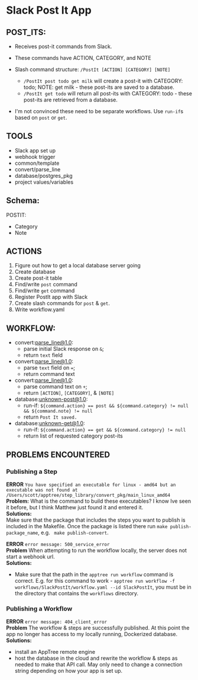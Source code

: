 # Slack Post It App

## POST_ITS:
* Receives post-it commands from Slack.
* These commands have ACTION, CATEGORY, and NOTE
* Slash command structure: `/PostIt [ACTION] [CATEGORY] [NOTE]`
    - `/PostIt post todo get milk` will create a post-it with CATEGORY: todo; NOTE: get milk - these post-its are saved to a database.
    - `/PostIt get todo` will return all post-its with CATEGORY: todo - these post-its are retrieved from a database.

* I'm not convinced these need to be separate workflows. Use `run-if`s based on `post` or `get`.

## TOOLS
* Slack app set up
* webhook trigger
* common/template
* convert/parse_line
* database/postgres_pkg
* project values/variables

## Schema:
POSTIT:  
- Category
- Note

## ACTIONS

1. Figure out how to get a local database server going
2. Create database
3. Create post-it table
4. Find/write `post` command
5. Find/write `get` command
6. Register PostIt app with Slack
7. Create slash commands for `post` & `get`.
8. Write workflow.yaml

    
## WORKFLOW:
- convert:parse_line@1.0: 
    * parse initial Slack response on `&`; 
    * return `text` field
- convert:parse_line@1.0: 
    * parse `text` field on `=`; 
    * return command text
- convert:parse_line@1.0: 
    * parse command text on `+`; 
    * return `[ACTION]`, `[CATEGORY]`, & `[NOTE]`
- database:unknown-post@1.0:
    * run-if: `${command.action} == post && ${command.category} != null && ${command.note} != null`
    * return `Post It saved.`
- database:unknown-get@1.0:
    * run-if: `${command.action} == get && ${command.category} != null`
    * return list of requested category post-its

## PROBLEMS ENCOUNTERED
### Publishing a Step
**ERROR** `You have specified an executable for linux - amd64 but an executable was not found at /Users/scott/apptree/step_library/convert_pkg/main_linux_amd64`  
**Problem:** What is the command to build these executables? I know Ive seen it before, but I think Matthew just found it and entered it.  
**Solutions:**  
Make sure that the package that includes the steps you want to publish is included in the Makefile. Once the package is listed there run `make publish-package_name`, e.g. ` make publish-convert`.  

**ERROR** `error message: 500_service_error`  
**Problem** When attempting to run the workflow locally, the server does not start a webhook url.  
**Solutions:**  
- Make sure that the path in the `apptree run workflow` command is correct. E.g. for this command to work - `apptree run workflow -f workflows/SlackPostIt/workflow.yaml --id SlackPostIt`, you must be in the directory that contains the `workflows` directory.

### Publishing a Workflow
**ERROR**  `error message: 404_client_error`  
**Problem** The workflow & steps are successfully published. At this point the app no longer has access to my locally running, Dockerized database.  
**Solutions:**  
- install an AppTree remote engine
- host the database in the cloud and rewrite the workflow & steps as needed to make that API call. May only need to change a connection string depending on how your app is set up.